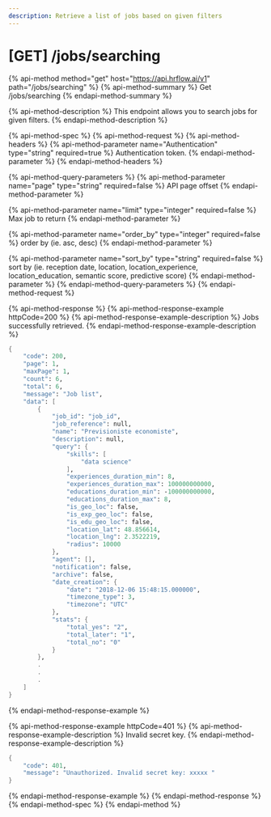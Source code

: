 ```yaml
---
description: Retrieve a list of jobs based on given filters
---
```


# \[GET\] /jobs/searching

{% api-method method="get" host="https://api.hrflow.ai/v1" path="/jobs/searching" %}
{% api-method-summary %}
Get /jobs/searching
{% endapi-method-summary %}

{% api-method-description %}
This endpoint allows you to search jobs for given filters.
{% endapi-method-description %}

{% api-method-spec %}
{% api-method-request %}
{% api-method-headers %}
{% api-method-parameter name="Authentication" type="string" required=true %}
Authentication token.
{% endapi-method-parameter %}
{% endapi-method-headers %}

{% api-method-query-parameters %}
{% api-method-parameter name="page" type="string" required=false %}
API page offset
{% endapi-method-parameter %}

{% api-method-parameter name="limit" type="integer" required=false %}
Max job to return
{% endapi-method-parameter %}

{% api-method-parameter name="order\_by" type="integer" required=false %}
order by \(ie. asc, desc\)
{% endapi-method-parameter %}

{% api-method-parameter name="sort\_by" type="string" required=false %}
sort by \(ie. reception date, location, location\_experience,  
location\_education, semantic score, predictive score\)
{% endapi-method-parameter %}
{% endapi-method-query-parameters %}
{% endapi-method-request %}

{% api-method-response %}
{% api-method-response-example httpCode=200 %}
{% api-method-response-example-description %}
Jobs successfully retrieved.
{% endapi-method-response-example-description %}

```scheme
{
    "code": 200,
    "page": 1,
    "maxPage": 1,
    "count": 6,
    "total": 6,
    "message": "Job list",
    "data": [
        {
            "job_id": "job_id",
            "job_reference": null,
            "name": "Previsioniste economiste",
            "description": null,
            "query": {
                "skills": [
                    "data science"
                ],
                "experiences_duration_min": 8,
                "experiences_duration_max": 100000000000,
                "educations_duration_min": -100000000000,
                "educations_duration_max": 8,
                "is_geo_loc": false,
                "is_exp_geo_loc": false,
                "is_edu_geo_loc": false,
                "location_lat": 48.856614,
                "location_lng": 2.3522219,
                "radius": 10000
            },
            "agent": [],
            "notification": false,
            "archive": false,
            "date_creation": {
                "date": "2018-12-06 15:48:15.000000",
                "timezone_type": 3,
                "timezone": "UTC"
            },
            "stats": {
                "total_yes": "2",
                "total_later": "1",
                "total_no": "0"
            }
        },
        .
        .
        .
    ]
}
```
{% endapi-method-response-example %}

{% api-method-response-example httpCode=401 %}
{% api-method-response-example-description %}
Invalid secret key.
{% endapi-method-response-example-description %}

```scheme
{
    "code": 401,
    "message": "Unauthorized. Invalid secret key: xxxxx "
}
```
{% endapi-method-response-example %}
{% endapi-method-response %}
{% endapi-method-spec %}
{% endapi-method %}



